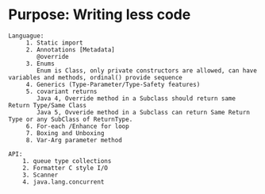 # Purpose: Writing less code
    Languague:
         1. Static import
         2. Annotations [Metadata]
            @override
         3. Enums
            Enum is Class, only private constructors are allowed, can have variables and methods, ordinal() provide sequence
         4. Generics (Type-Parameter/Type-Safety features)
         5. covariant returns
            Java 4, Override method in a Subclass should return same Return Type/Same Class
            Java 5, Ovveride method in a Subclass can return Same Return Type or any SubClass of ReturnType.
         6. For-each /Enhance for loop
         7. Boxing and Unboxing
         8. Var-Arg parameter method
    
    API:
        1. queue type collections
        2. Formatter C style I/O
        3. Scanner
        4. java.lang.concurrent
